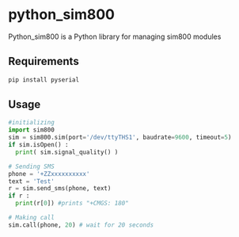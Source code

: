 # python_sim800
Python_sim800 is a Python library for managing sim800 modules 

## Requirements
```bash
pip install pyserial
```
## Usage
```python
#initializing
import sim800
sim = sim800.sim(port='/dev/ttyTHS1', baudrate=9600, timeout=5)
if sim.isOpen() :
  print( sim.signal_quality() )

# Sending SMS
phone = '+ZZxxxxxxxxxx'
text = 'Test'
r = sim.send_sms(phone, text)
if r :
  print(r[0]) #prints "+CMGS: 180"

# Making call
sim.call(phone, 20) # wait for 20 seconds

